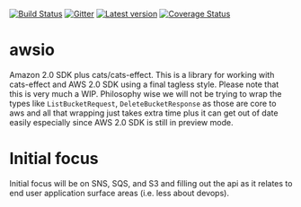 [![Build Status](https://travis-ci.org/rstradling/awsio?branch=master)](https://travis-ci.org/typelevel/cats-effect) [![Gitter](https://img.shields.io/gitter/room/rstradling/awsio.svg)](https://gitter.im/rstradling/awsio) [![Latest version](https://index.scala-lang.org/rstradling/awsio/awsio/latest.svg?color=orange)](https://index.scala-lang.org/rstradling/awsio/awsio) [![Coverage Status](https://codecov.io/gh/rstradling/awsio/coverage.svg?branch=master)](https://codecov.io/gh/rstradling/awsio?branch=master)
# awsio
Amazon 2.0 SDK plus cats/cats-effect.  This is a library for working with cats-effect and AWS 2.0 SDK using a final tagless style.
Please note that this is very much a WIP.  Philosophy wise we will not be trying to wrap the types like `ListBucketRequest`, `DeleteBucketResponse`
as those are core to aws and all that wrapping just takes extra time plus it can get out of date easily especially since AWS 2.0 SDK
is still in preview mode.

# Initial focus
Initial focus will be on SNS, SQS, and S3 and filling out the api as it relates to end user application surface areas (i.e. less about devops).

